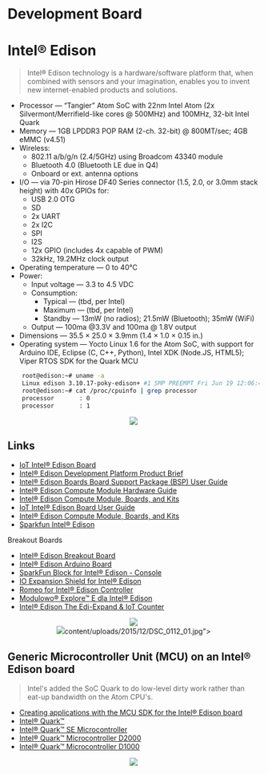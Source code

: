 # Development Board

# Intel® Edison

> Intel® Edison technology is a hardware/software platform that, when combined with sensors and your imagination, enables you to invent new internet-enabled products and solutions.

- Processor — “Tangier” Atom SoC with 22nm Intel Atom (2x Silvermont/Merrifield-like cores @ 500MHz) and 100MHz, 32-bit Intel Quark
- Memory — 1GB LPDDR3 POP RAM (2-ch. 32-bit) @ 800MT/sec; 4GB eMMC (v4.51)
- Wireless:
  - 802.11 a/b/g/n (2.4/5GHz) using Broadcom 43340 module
  - Bluetooth 4.0 (Bluetooth LE due in Q4)
  - Onboard or ext. antenna options
- I/O — via 70-pin Hirose DF40 Series connector (1.5, 2.0, or 3.0mm stack height) with 40x GPIOs for:
  - USB 2.0 OTG
  - SD
  - 2x UART
  - 2x I2C
  - SPI
  - I2S
  - 12x GPIO (includes 4x capable of PWM)
  - 32kHz, 19.2MHz clock output
- Operating temperature — 0 to 40°C
- Power:
  - Input voltage — 3.3 to 4.5 VDC
  - Consumption:
    - Typical — (tbd, per Intel)
    - Maximum — (tbd, per Intel)
    - Standby — 13mW (no radios); 21.5mW (Bluetooth); 35mW (WiFi)
  - Output — 100ma @3.3V and 100ma @ 1.8V output
- Dimensions — 35.5 × 25.0 × 3.9mm (1.4 × 1.0 × 0.15 in.)
- Operating system — Yocto Linux 1.6 for the Atom SoC, with support for Arduino IDE, Eclipse (C, C++, Python), Intel XDK (Node.JS, HTML5); Viper RTOS SDK for the Quark MCU

```sh
    root@edison:~# uname -a
    Linux edison 3.10.17-poky-edison+ #1 SMP PREEMPT Fri Jun 19 12:06:40 CEST 2015 i686 GNU/Linux
    root@edison:~# cat /proc/cpuinfo | grep processor
    processor       : 0
    processor       : 1
```

<center><img src="https://cdn.sparkfun.com//assets/parts/1/0/0/1/1/SparkFun_Edison_Boards-14.jpg"></center>

## Links

- [IoT Intel® Edison Board](https://software.intel.com/en-us/iot/hardware/edison)
- [Intel® Edison Development Platform Product Brief](http://download.intel.com/support/edison/sb/edison_pb_331179002.pdf)
- [Intel® Edison Boards Board Support Package (BSP) User Guide](http://www.intel.com/support/edison/sb/CS-035278.htm)
- [Intel® Edison Compute Module Hardware Guide](http://download.intel.com/support/edison/sb/edisonmodule_hg_331189004.pdf)
- [Intel® Edison Compute Module, Boards, and Kits](http://www.intel.com/content/www/us/en/do-it-yourself/edison.html)
- [IoT Intel® Edison Board User Guide](https://software.intel.com/en-us/intel-edison-board-user-guide)
- [Intel® Edison Compute Module, Boards, and Kits](https://www-ssl.intel.com/content/www/us/en/do-it-yourself/edison.html#kits)
- [Sparkfun Intel® Edison](https://www.sparkfun.com/categories/272)

Breakout Boards

- [Intel® Edison Breakout Board](http://download.intel.com/support/edison/sb/edisonbreakout_hg_331190006.pdf)
- [Intel® Edison Arduino Board](http://download.intel.com/support/edison/sb/edisonarduino_hg_331191007.pdf)
- [SparkFun Block for Intel® Edison - Console](https://www.sparkfun.com/products/13039)
- [IO Expansion Shield for Intel® Edison](http://www.dfrobot.com/index.php?route=product/product&path=166&product_id=1244#.VlkYuG1ME_M)
- [Romeo for Intel® Edison Controller](http://www.dfrobot.com/index.php?route=product/product&path=166&product_id=1241#.VlkY9G1ME_M)
- [Modulowo® Explore™ E dla Intel® Edison](https://store.modulowo.com/pl/p/Modulowo-Explore-E-dla-Intel-Edison/400)
- [Intel® Edison The Edi-Expand & IoT Counter](https://www.kickstarter.com/projects/tekt/the-iot-counter-supercharging-an-internet-of-numbe)

<center><img src="https://cdn.sparkfun.com//assets/parts/1/0/0/1/1/13025-04.jpg"></center>
<center><img src="https://cdn.sparkfun.com//assets/parts/1/0/1/3/9/13097-06.jpg">content/uploads/2015/12/DSC_0112_01.jpg"></center>

## Generic Microcontroller Unit (MCU) on an Intel® Edison board

> Intel's added the SoC Quark to do low-level dirty work rather than eat-up bandwidth on the Atom CPU's.

- [Creating applications with the MCU SDK for the Intel® Edison board](https://software.intel.com/en-us/creating-applications-with-mcu-sdk-for-intel-edison-board)
- [Intel® Quark™](https://en.wikipedia.org/wiki/Intel_Quark)
- [Intel® Quark™ SE Microcontroller](http://www.intel.com/content/www/us/en/embedded/products/quark/mcu/se-soc/overview.html)
- [Intel® Quark™ Microcontroller D2000](http://www.intel.com/content/www/us/en/embedded/products/quark/mcu/d2000/overview.html)
- [Intel® Quark™ Microcontroller D1000](http://www.intel.com/content/www/us/en/embedded/products/quark/mcu/d1000/overview.html)

<center><img src="https://software.intel.com/sites/default/files/did_feeds_images/4335AAD2-4104-48BC-8F26-127EB1102AF8/4335AAD2-4104-48BC-8F26-127EB1102AF8-imageId=78a88837-3b20-4f47-9cb5-0e56f795102e.png"></center>